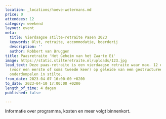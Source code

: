```yaml
---
location: _locations/hoeve-wetermans.md
price: 0
attendees: 12
category: weekend
layout: event
meta:
  title: Vierdaagse stilte-retraite Pasen 2023
  keywords: Olst, retraite, accommodatie, boerderij
  description: ''
  author: Robbert van Bruggen
title: Paasretraite 'Het Geheim van het Zwarte Ei'
image: https://static.stilteretraite.nl/uploads/123.jpg
lead_text: Deze paas-retraite is een vierdaagse retraite waar max. 12 deelnemers zich
  (voor een eerste of soms tweede keer) op geleide van een gestructureerd dagprogramma
  onderdompelen in stilte.
from_date: 2023-04-07 16:00:00 +0200
to_date: 2023-04-10 17:00:00 +0200
length_of_time: 4 dagen
published: false

---
```

Informatie over programma, kosten en meer volgt binnenkort.